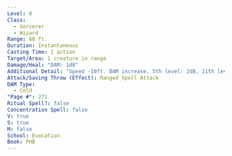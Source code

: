 ```yaml
---
Level: 0
Class:
  - Sorcerer
  - Wizard
Range: 60 ft.
Duration: Instantaneous
Casting Time: 1 action
Target/Area: 1 creature in range
Damage/Heal: "DAM: 1d8"
Additional Detail: "Speed -10ft. DAM increase. 5th level: 2d8, 11th level: 3d8, 17th level: 4d8."
Attack/Saving Throw (Effect): Ranged Spell Attack
DAM Type:
  - Cold
"Page #": 271
Ritual Spell?: false
Concentration Spell: false
V: true
S: true
M: false
School: Evocation
Book: PHB
---
```

